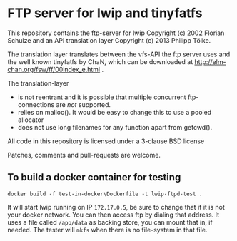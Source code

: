# FTP server for lwip and tinyfatfs

This repository contains the ftp-server for lwip Copyright (c) 2002 Florian
Schulze and an API translation layer Copyright (c) 2013 Philipp Tölke.

The translation layer translates between the vfs-API the ftp server uses and
the well known tinyfatfs by ChaN, which can be downloaded at
http://elm-chan.org/fsw/ff/00index_e.html .

The translation-layer

* is not reentrant and it is possible that multiple
  concurrent ftp-connections are *not* supported.
* relies on malloc(). It would be easy to change this to use a pooled allocator
* does not use long filenames for any function apart from getcwd().

All code in this repository is licensed under a 3-clause BSD license

Patches, comments and pull-requests are welcome.

## To build a docker container for testing

```
docker build -f test-in-docker\Dockerfile -t lwip-ftpd-test .
```

It will start lwip running on IP `172.17.0.5`, be sure to change that if it is not your docker network. You can then access ftp by dialing that address. It uses a file called `/app/data` as backing store, you can mount that in, if needed. The tester will `mkfs` when there is no file-system in that file.
